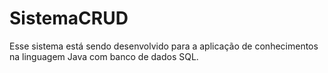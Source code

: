 # SistemaCRUD
Esse sistema está sendo desenvolvido para a aplicação de conhecimentos na linguagem Java com banco de dados SQL.
